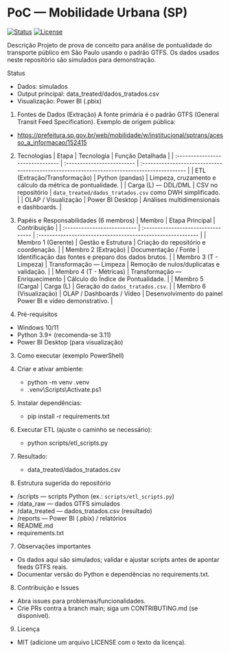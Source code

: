 # PoC — Mobilidade Urbana (SP)

[![Status](https://img.shields.io/badge/status-draft-orange)]()
[![License](https://img.shields.io/badge/license-MIT-blue)]()

Descrição
Projeto de prova de conceito para análise de pontualidade do transporte público em São Paulo usando o padrão GTFS. Os dados usados neste repositório são simulados para demonstração.

Status

- Dados: simulados
- Output principal: data_treated/dados_tratados.csv
- Visualização: Power BI (.pbix)

1. Fontes de Dados (Extração)
   A fonte primária é o padrão GTFS (General Transit Feed Specification). Exemplo de origem pública:

- https://prefeitura.sp.gov.br/web/mobilidade/w/institucional/sptrans/acesso_a_informacao/152415

2. Tecnologias
   | Etapa | Tecnologia | Função Detalhada |
   | :------------------------------- | :------------------------- | :------------------------------------------------------------------------------------------ |
   | ETL (Extração/Transformação) | Python (pandas) | Limpeza, cruzamento e cálculo da métrica de pontualidade. |
   | Carga (L) — DDL/DML | CSV no repositório | `data_treated/dados_tratados.csv` como DWH simplificado. |
   | OLAP / Visualização | Power BI Desktop | Análises multidimensionais e dashboards. |

3. Papéis e Responsabilidades (6 membros)
   | Membro | Etapa Principal | Contribuição |
   | :-------------------------- | :--------------------------------- | :---------------------------------------------------------- |
   | Membro 1 (Gerente) | Gestão e Estrutura | Criação do repositório e coordenação. |
   | Membro 2 (Extração) | Documentação / Fonte | Identificação das fontes e preparo dos dados brutos. |
   | Membro 3 (T - Limpeza) | Transformação — Limpeza | Remoção de nulos/duplicatas e validação. |
   | Membro 4 (T - Métricas) | Transformação — Enriquecimento | Cálculo do Índice de Pontualidade. |
   | Membro 5 (Carga) | Carga (L) | Geração do `dados_tratados.csv`. |
   | Membro 6 (Visualização) | OLAP / Dashboards / Vídeo | Desenvolvimento do painel Power BI e vídeo demonstrativo. |

4. Pré-requisitos

- Windows 10/11
- Python 3.9+ (recomenda-se 3.11)
- Power BI Desktop (para visualização)

3. Como executar (exemplo PowerShell)
1. Criar e ativar ambiente:
   - python -m venv .venv
   - .venv\Scripts\Activate.ps1
1. Instalar dependências:
   - pip install -r requirements.txt
1. Executar ETL (ajuste o caminho se necessário):
   - python scripts/etl_scripts.py
1. Resultado:

   - data_treated/dados_tratados.csv

1. Estrutura sugerida do repositório

- /scripts — scripts Python (ex.: `scripts/etl_scripts.py`)
- /data_raw — dados GTFS simulados
- /data_treated — dados_tratados.csv (resultado)
- /reports — Power BI (.pbix) / relatórios
- README.md
- requirements.txt

7. Observações importantes

- Os dados aqui são simulados; validar e ajustar scripts antes de apontar feeds GTFS reais.
- Documentar versão do Python e dependências no requirements.txt.

8. Contribuição e Issues

- Abra issues para problemas/funcionalidades.
- Crie PRs contra a branch main; siga um CONTRIBUTING.md (se disponível).

9. Licença

- MIT (adicione um arquivo LICENSE com o texto da licença).
